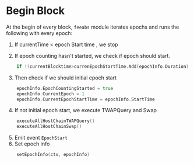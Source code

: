 # Begin Block

At the begin of every block, ``feeabs`` module iterates epochs and runs the following with every epoch:
1. If currentTime < epoch Start time , we stop

2. If epoch counting hasn't started, we check if epoch should start.

```go
    if !(currentBlocktime>currenEpochStartTime.Add(epochInfo.Duration) || !EpochCountingStarted)
```

3. Then check if we should initial epoch start

```go
    epochInfo.EpochCountingStarted = true
	epochInfo.CurrentEpoch = 1
	epochInfo.CurrentEpochStartTime = epochInfo.StartTime
```

4. If not initial epoch start, we execute TWAPQuery and Swap

```go
    executeAllHostChainTWAPQuery()
    executeAllHostChainSwap()
```

5. Emit event `EpochStart`
6. Set epoch info

```go
    setEpochInfo(ctx, epochInfo)
```
